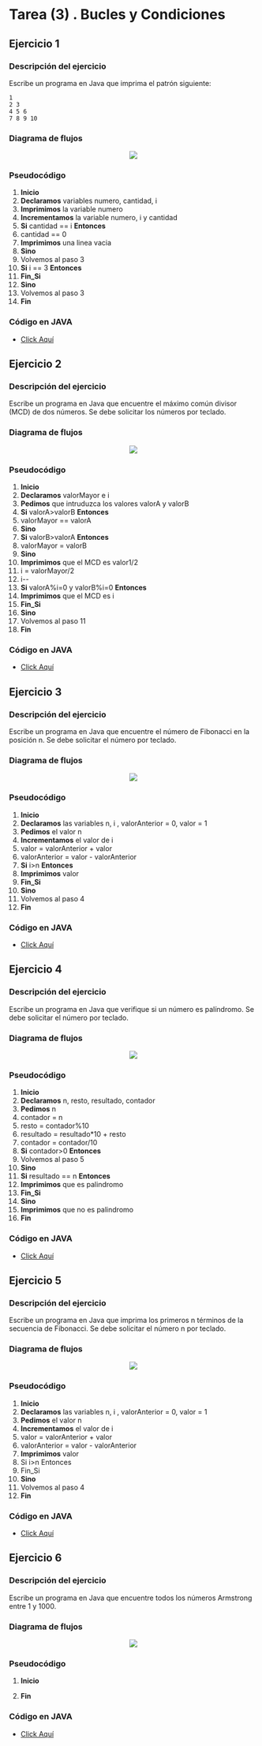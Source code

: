 <div align="justify">

# Tarea (3) . Bucles y Condiciones

## Ejercicio 1

### Descripción del ejercicio
 Escribe un programa en Java que imprima el patrón siguiente:
```code
1 
2 3 
4 5 6 
7 8 9 10 
```
### Diagrama de flujos

<div align="center">
<img src="images/Diagrama-Flujo1.png"/>
</div>

### Pseudocódigo
1. __Inicio__
2. __Declaramos__ variables numero, cantidad, i
3. __Imprimimos__ la variable numero
4. __Incrementamos__ la variable numero, i y cantidad
5. __Si__ cantidad == i __Entonces__
6. cantidad == 0
7. __Imprimimos__ una linea vacia
8. __Sino__
9. Volvemos al paso 3
10. __Si__ i == 3 __Entonces__
11. __Fin_Si__
12. __Sino__
13. Volvemos al paso 3
0. __Fin__

### Código en JAVA
- [Click Aquí](src/main/java/Ejercicio1.java)
</div>






## Ejercicio 2

### Descripción del ejercicio
Escribe un programa en Java que encuentre el máximo común divisor (MCD) de dos números. Se debe solicitar los números por teclado.
    
### Diagrama de flujos

<div align="center">
<img src="images/Diagrama-Flujo2.png"/>
</div>

### Pseudocódigo
1. __Inicio__
2. __Declaramos__ valorMayor e i
3. __Pedimos__ que intruduzca los valores valorA y valorB
4. __Si__ valorA>valorB __Entonces__
5. valorMayor == valorA
6. __Sino__
0. __Si__ valorB>valorA __Entonces__
7. valorMayor = valorB
8. __Sino__ 
9. __Imprimimos__ que el MCD es valor1/2
10. i = valorMayor/2
11. i--
12. __Si__ valorA%i=0 y valorB%i=0 __Entonces__
13. __Imprimimos__ que el MCD es i
14. __Fin_Si__
15. __Sino__
16. Volvemos al paso 11
0. __Fin__

### Código en JAVA
- [Click Aquí](src/main/java/Ejercicio2.java)
</div>




## Ejercicio 3

### Descripción del ejercicio
Escribe un programa en Java que encuentre el número de Fibonacci en la posición n.  Se debe solicitar el número por teclado.
    
    
### Diagrama de flujos

<div align="center">
<img src="images/Diagrama-Flujo3.png"/>
</div>

### Pseudocódigo
1. __Inicio__
2. __Declaramos__ las variables n, i , valorAnterior = 0, valor = 1
3. __Pedimos__ el valor n
4. __Incrementamos__ el valor de i
5. valor = valorAnterior + valor
6. valorAnterior = valor - valorAnterior
7. __Si__ i>n __Entonces__
8. __Imprimimos__ valor
9. __Fin_Si__
10. __Sino__
11. Volvemos al paso 4
0. __Fin__

### Código en JAVA
- [Click Aquí](src/main/java/Ejercicio3.java)
</div>





## Ejercicio 4

### Descripción del ejercicio
Escribe un programa en Java que verifique si un número es palíndromo. Se debe solicitar el número por teclado.
    
    
### Diagrama de flujos

<div align="center">
<img src="images/Diagrama-Flujo4.png"/>
</div>

### Pseudocódigo
1. __Inicio__
2. __Declaramos__ n, resto, resultado, contador
3. __Pedimos__ n
4. contador = n
5. resto = contador%10
6. resultado = resultado*10 + resto
7. contador = contador/10
8. __Si__ contador>0 __Entonces__
9. Volvemos al paso 5
10. __Sino__
11. __Si__ resultado == n __Entonces__
12. __Imprimimos__ que es palindromo
13. __Fin_Si__
14. __Sino__
15. __Imprimimos__ que no es palindromo
0. __Fin__

### Código en JAVA
- [Click Aquí](src/main/java/Ejercicio4.java)
</div>




## Ejercicio 5

### Descripción del ejercicio
Escribe un programa en Java que imprima los primeros n términos de la secuencia de Fibonacci. Se debe solicitar el número n por teclado.

### Diagrama de flujos

<div align="center">
<img src="images/Diagrama-Flujo5.png"/>
</div>

### Pseudocódigo
1. __Inicio__
2. __Declaramos__ las variables n, i , valorAnterior = 0, valor = 1
3. __Pedimos__ el valor n
4. __Incrementamos__ el valor de i
5. valor = valorAnterior + valor
6. valorAnterior = valor - valorAnterior
7. __Imprimimos__ valor
7. Si i>n Entonces
9. Fin_Si
10. __Sino__
11. Volvemos al paso 4
0. __Fin__
### Código en JAVA
- [Click Aquí](src/main/java/Ejercicio5.java)
</div>




## Ejercicio 6

### Descripción del ejercicio
Escribe un programa en Java que encuentre todos los números Armstrong entre 1 y 1000.

### Diagrama de flujos

<div align="center">
<img src="images/Diagrama-Flujo6.png"/>
</div>

### Pseudocódigo
1. __Inicio__

0. __Fin__
### Código en JAVA
- [Click Aquí](src/main/java/Ejercicio6.java)
</div>